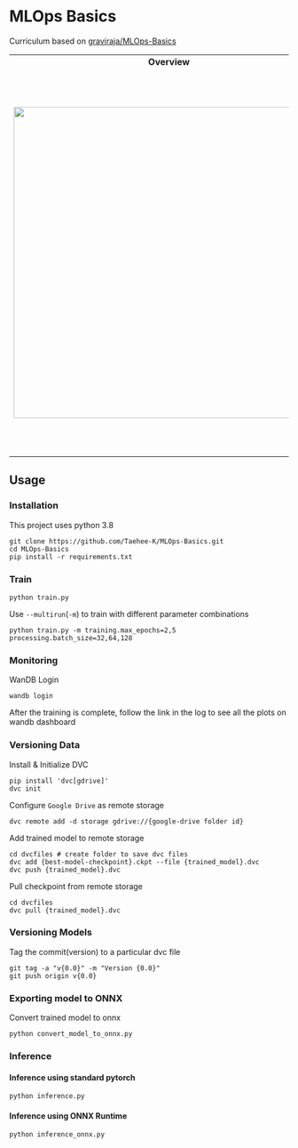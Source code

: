 # MLOps Basics

Curriculum based on [graviraja/MLOps-Basics](https://github.com/graviraja/MLOps-Basics)

<table>
<tr>
    <td align="center"><b>Overview</b></td>
    <td align="center"><b>Weekly Curriculum</b></td>
</tr>
<tr><td>

<img width = 560 src = "https://user-images.githubusercontent.com/63901494/149688252-d8c246ea-b11d-4c0a-9f0b-69a8348bb72c.png">

</td><td>

|  #  |                 Course                 |       Status       |
| :-: | :------------------------------------: | :----------------: |
|  0  |             Project Setup              | :heavy_check_mark: |
|  1  | Model Monitoring<br>Weights and Biases | :heavy_check_mark: |
|  2  |        Configurations<br>Hydra         | :heavy_check_mark: |
|  3  |      Data Version Control<br>DVC       | :heavy_check_mark: |
|  4  |        Model Packaging<br>ONNX         | :heavy_check_mark: |
|  5  |       Model Packaging<br>Docker        |                    |
|  6  |        CI/CD<br>GitHub Actions         |                    |
|  7  |     Container Registry<br>AWS ECR      |                    |
|  8  |  Serverless Deployment<br>AWS Lambda   |                    |
|  9  |    Prediction Monitoring<br>Kibana     |                    |

</td></tr>
</table>

## Usage

### Installation

This project uses python 3.8

```
git clone https://github.com/Taehee-K/MLOps-Basics.git
cd MLOps-Basics
pip install -r requirements.txt
```

### Train

```
python train.py
```

Use `--multirun`(`-m`) to train with different parameter combinations

```
python train.py -m training.max_epochs=2,5 processing.batch_size=32,64,128
```

### Monitoring

WanDB Login

```
wandb login
```

After the training is complete, follow the link in the log to see all the plots on wandb dashboard

### Versioning Data

Install & Initialize DVC

```
pip install 'dvc[gdrive]'
dvc init
```

Configure `Google Drive` as remote storage

```
dvc remote add -d storage gdrive://{google-drive folder id}
```

Add trained model to remote storage

```
cd dvcfiles # create folder to save dvc files
dvc add {best-model-checkpoint}.ckpt --file {trained_model}.dvc
dvc push {trained_model}.dvc
```

Pull checkpoint from remote storage

```
cd dvcfiles
dvc pull {trained_model}.dvc
```

### Versioning Models

Tag the commit(version) to a particular dvc file

```
git tag -a "v{0.0}" -m "Version {0.0}"
git push origin v{0.0}
```

### Exporting model to ONNX

Convert trained model to onnx

```
python convert_model_to_onnx.py
```

### Inference

#### Inference using standard pytorch

```
python inference.py
```

#### Inference using ONNX Runtime

```
python inference_onnx.py
```

<!--
## Structure
-->
